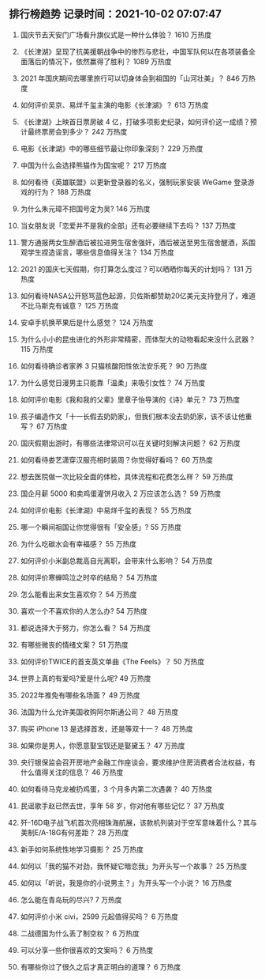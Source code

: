 
## 排行榜趋势 记录时间：2021-10-02 07:07:47
  
  1. 国庆节去天安门广场看升旗仪式是一种什么体验？ 1610 万热度
    
  2. 《长津湖》呈现了抗美援朝战争中的惨烈与悲壮，中国军队何以在各项装备全面落后的情况下，依然赢得了胜利？ 1089 万热度
    
  3. 2021 年国庆期间去哪里旅行可以切身体会到祖国的「山河壮美」？ 846 万热度
    
  4. 如何评价吴京、易烊千玺主演的电影《长津湖》？ 613 万热度
    
  5. 《长津湖》上映首日票房破 4 亿，打破多项影史纪录，如何评价这一成绩？预计最终票房会到多少？ 242 万热度
    
  6. 电影《长津湖》中的哪些细节最让你印象深刻？ 229 万热度
    
  7. 中国为什么会选择熊猫作为国宝呢？ 217 万热度
    
  8. 如何看待《英雄联盟》以更新登录器的名义，强制玩家安装 WeGame 登录游戏的行为？ 188 万热度
    
  9. 为什么朱元璋不把国号定为吴? 146 万热度
    
  10. 当女朋友说「恋爱并不是我的全部」还有必要继续下去吗？ 137 万热度
    
  11. 警方通报两女生醉酒后被拉进男生宿舍强奸，酒后被送至男生宿舍醒酒，系围观学生捏造谣言，哪些信息值得关注？ 134 万热度
    
  12. 2021 的国庆七天假期，你打算怎么度过？可以晒晒你每天的计划吗？ 131 万热度
    
  13. 如何看待NASA公开怒骂蓝色起源，贝佐斯都赞助20亿美元支持登月了，难道不比马斯克有诚意？ 125 万热度
    
  14. 安卓手机换苹果后是什么感觉？ 124 万热度
    
  15. 为什么小小的昆虫进化的外形非常精密，而体型大的动物看起来没什么武器？ 115 万热度
    
  16. 如何看待确诊者家养 3 只猫核酸阳性依法安乐死？ 90 万热度
    
  17. 为什么感觉日漫男主只能靠「温柔」来吸引女性？ 74 万热度
    
  18. 如何评价电影《我和我的父辈》里章子怡导演的《诗》单元？ 73 万热度
    
  19. 孩子编造作文「十一长假去奶奶家」，但我们根本没去奶奶家，该不该让他重写？ 67 万热度
    
  20. 国庆假期出游时，有哪些法律常识可以在关键时刻解决问题？ 62 万热度
    
  21. 如何看待娄艺潇穿汉服亮相时装周？你觉得好看吗？ 60 万热度
    
  22. 想去医院做一次比较全面的体检，具体流程和花费怎么样？ 59 万热度
    
  23. 国企月薪  5000 和卖鸡蛋灌饼月收入 2 万应该怎么选？ 59 万热度
    
  24. 如何评价电影《长津湖》中易烊千玺的表现？ 55 万热度
    
  25. 哪一个瞬间祖国让你觉得很有「安全感」? 55 万热度
    
  26. 为什么吃碳水会有幸福感？ 55 万热度
    
  27. 如何评价小米副总裁高自光离职，会带来什么影响？ 54 万热度
    
  28. 如何评价寒蝉鸣泣之时卒的结局？ 54 万热度
    
  29. 怎么能看出来女生喜欢你？ 54 万热度
    
  30. 喜欢一个不喜欢你的人怎么办? 54 万热度
    
  31. 都说选择大于努力，你怎么看？ 54 万热度
    
  32. 有哪些微丧的情绪文案？ 51 万热度
    
  33. 如何评价TWICE的首支英文单曲《The Feels》？ 50 万热度
    
  34. 世界上真的有爱吗?爱是什么呢? 49 万热度
    
  35. 2022年推免有哪些名场面？ 49 万热度
    
  36. 法国为什么允许美国收购阿尔斯通公司？ 48 万热度
    
  37. 购买 iPhone 13 是选择首发，还是等双十一？ 48 万热度
    
  38. 如果你是男人，你愿意娶宝钗还是娶黛玉？ 47 万热度
    
  39. 央行银保监会召开房地产金融工作座谈会，要求维护住房消费者合法权益，有什么值得关注的信息？ 46 万热度
    
  40. 如何看待马克龙被扔鸡蛋，3 个月多内第二次遇袭？ 40 万热度
    
  41. 民谣歌手赵已然去世，享年 58 岁，你对他有哪些记忆？ 37 万热度
    
  42. 歼-16D电子战飞机首次亮相珠海航展，该款机列装对于空军意味着什么？其与美制E/A-18G有何差距？ 28 万热度
    
  43. 新手如何系统性地学习摄影？ 25 万热度
    
  44. 如何以「我的猫不对劲，我怀疑它暗恋我」为开头写一个故事？ 25 万热度
    
  45. 如何以「听说，我是你的小说男主？」为开头写一个小说？ 16 万热度
    
  46. 怎么能在青岛玩的尽兴? 7 万热度
    
  47. 如何评价小米 civi，2599 元起值得买吗？ 6 万热度
    
  48. 二战德国为什么丢了制空权？ 6 万热度
    
  49. 可以分享一些你很喜欢的文案吗？ 6 万热度
    
  50. 有哪些你过了很久之后才真正明白的道理？ 6 万热度
    